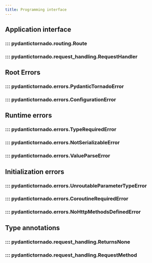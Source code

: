 ```yaml
---
title: Programming interface
---
```


## Application interface

### ::: pydantictornado.routing.Route

### ::: pydantictornado.request_handling.RequestHandler

## Root Errors

### ::: pydantictornado.errors.PydanticTornadoError

### ::: pydantictornado.errors.ConfigurationError

## Runtime errors

### ::: pydantictornado.errors.TypeRequiredError

### ::: pydantictornado.errors.NotSerializableError

### ::: pydantictornado.errors.ValueParseError

## Initialization errors

### ::: pydantictornado.errors.UnroutableParameterTypeError

### ::: pydantictornado.errors.CoroutineRequiredError

### ::: pydantictornado.errors.NoHttpMethodsDefinedError

## Type annotations

### ::: pydantictornado.request_handling.ReturnsNone

### ::: pydantictornado.request_handling.RequestMethod
